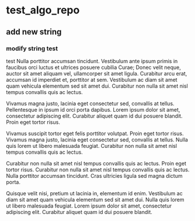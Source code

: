 # test_algo_repo

## add  new string

### modify string test

test
Nulla porttitor accumsan tincidunt. Vestibulum ante ipsum primis in faucibus orci luctus et ultrices posuere cubilia Curae; Donec velit neque, auctor sit amet aliquam vel, ullamcorper sit amet ligula. Curabitur arcu erat, accumsan id imperdiet et, porttitor at sem. Vestibulum ac diam sit amet quam vehicula elementum sed sit amet dui. Curabitur non nulla sit amet nisl tempus convallis quis ac lectus.

Vivamus magna justo, lacinia eget consectetur sed, convallis at tellus. Pellentesque in ipsum id orci porta dapibus. Lorem ipsum dolor sit amet, consectetur adipiscing elit. Curabitur aliquet quam id dui posuere blandit. Proin eget tortor risus.

Vivamus suscipit tortor eget felis porttitor volutpat. Proin eget tortor risus. Vivamus magna justo, lacinia eget consectetur sed, convallis at tellus. Nulla quis lorem ut libero malesuada feugiat. Curabitur non nulla sit amet nisl tempus convallis quis ac lectus.

Curabitur non nulla sit amet nisl tempus convallis quis ac lectus. Proin eget tortor risus. Curabitur non nulla sit amet nisl tempus convallis quis ac lectus. Nulla porttitor accumsan tincidunt. Cras ultricies ligula sed magna dictum porta.

Quisque velit nisi, pretium ut lacinia in, elementum id enim. Vestibulum ac diam sit amet quam vehicula elementum sed sit amet dui. Nulla quis lorem ut libero malesuada feugiat. Lorem ipsum dolor sit amet, consectetur adipiscing elit. Curabitur aliquet quam id dui posuere blandit.
